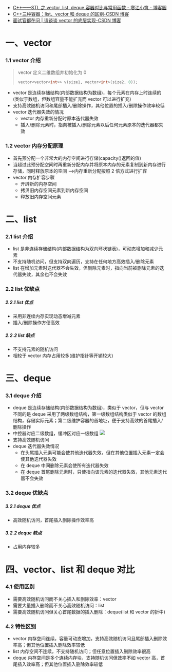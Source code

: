 - [C++——STL 之 vector, list, deque 容器对比与常用函数 - 寒江小筑 - 博客园](https://www.cnblogs.com/yrm1160029237/p/10291315.html)
- [C++三种容器：list、vector 和 deque 的区别-CSDN 博客](https://blog.csdn.net/gogokongyin/article/details/51178378)
- [面试官都在问 | 请谈谈 vector 的底层实现-CSDN 博客](https://blog.csdn.net/gjggj/article/details/114365071)

# 一、vector

### 1.1 vector 介绍

> vector 定义二维数组并初始化为 0
>
> ```cpp
> vector<vector<int>> v(size1, vector<int>(size2, 0));
> ```

- vector 是连续存储结构(内部数据结构为数组)，每个元素在内存上时连续的(类似于数组，但数组容量不能扩充而 vector 可以进行扩充)
- 支持高效随机访问和尾部插入/删除操作，其他位置的插入/删除操作效率较低
- vector 迭代器失效的情况
  - vector 内存重新分配时原本迭代器失效
  - 插入/删除元素时，指向被插入/删除元素以后任何元素原本的迭代器都失效

### 1.2 vector 内存分配原理

- 首先预分配一个非常大的内存空间进行存储(capacity()返回的值)
- 当超过此预分配空间时再重新分配内存并将原本内存的元素复制到新内存进行存储，同时释放原本的空间 -->内存重新分配按照 2 倍方式进行扩容
- vector 内存扩容步骤
  - 开辟新的内存空间
  - 拷贝旧内存空间元素到新内存空间
  - 释放旧内存空间元素

# 二、list

### 2.1 list 介绍

- list 是非连续存储结构(内部数据结构为双向环状链表)，可动态增加和减少元素
- 不支持随机访问，但支持双向遍历，支持在任何地方高效插入/删除元素
- list 在增加元素时迭代器不会失效，但删除元素时，指向当前被删除元素的迭代器失效，其余也不会失效

### 2.2 list 优缺点

##### 2.2.1 list 优点

- 采用非连续内存实现动态增减元素
- 插入/删除操作方便高效

##### 2.2.2 list 缺点

- 不支持元素的随机访问
- 相较于 vector 内存占用较多(维护指针等开销较大)

# 三、deque

### 3.1 deque 介绍

- deque 是连续存储结构(内部数据结构为数组)，类似于 vector，但与 vector 不同的是 deque 采用了两级数组结构，第一级数组结构类似于 vector 的数组结构，存储实际元素；第二级维护容器的首地址，便于支持高效的首尾插入/删除操作
- 中控器对应二级数组，缓冲区对应一级数组
  ![](https://img-blog.csdnimg.cn/img_convert/69c03852cc2db911554f35298a3e1fdb.png)
- 支持高效随机访问
- deque 迭代器失效情况
  - 在头尾插入元素可能会使其他迭代器失效，但在其他位置插入元素一定会使其他迭代器失效
  - 在 deque 中间删除元素会使所有迭代器失效
  - 在 deque 首尾删除元素时，只使指向该元素的迭代器失效，其他元素迭代器不会失效

### 3.2 deque 优缺点

##### 3.2.1 deque 优点

- 高效随机访问，首尾插入删除操作效率高

##### 3.2.2 deque 缺点

- 占用内存较多

# 四、vector、list 和 deque 对比

### 4.1 使用区别

- 需要高效随机访问而不关心插入和删除效率：vector
- 需要大量插入删除而不关心高效随机访问：list
- 需要高效随机访问但关心首尾数据的插入删除：deque(list 和 vector 的折中)

### 4.2 特性区别

- vector 内存空间连续，容量可动态增加，支持高效随机访问且尾部插入删除效率高；但其他位置插入删除效率较低
- list 内存空间不连续，不支持随机访问；但任意位置插入删除效率很高
- deque 内存空间是多个连续内存块，支持随机访问但效率不如 vector 高，首尾插入效率高；但其他位置插入删除效率较低
